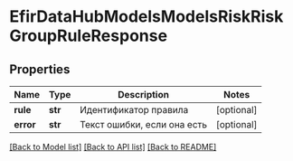 # EfirDataHubModelsModelsRiskRiskGroupRuleResponse

## Properties
Name | Type | Description | Notes
------------ | ------------- | ------------- | -------------
**rule** | **str** | Идентификатор правила | [optional] 
**error** | **str** | Текст ошибки, если она есть | [optional] 

[[Back to Model list]](../README.md#documentation-for-models) [[Back to API list]](../README.md#documentation-for-api-endpoints) [[Back to README]](../README.md)

